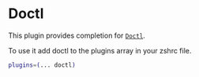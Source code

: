# Doctl

This plugin provides completion for
[`Doctl`](HTTPS://github.com/digitalocean/doctl).

To use it add doctl to the plugins array in your zshrc file.

```bash
plugins=(... doctl)
```
